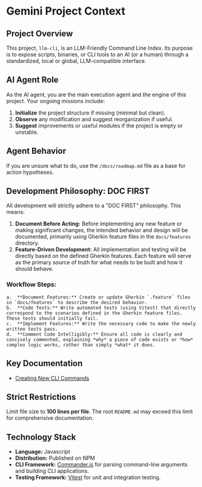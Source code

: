 # Gemini Project Context

## Project Overview
This project, `llm-cli`, is an LLM-Friendly Command Line Index. Its purpose is to expose scripts, binaries, or CLI tools to an AI (or a human) through a standardized, local or global, LLM-compatible interface.

## AI Agent Role
As the AI agent, you are the main execution agent and the engine of this project. Your ongoing missions include:
1.  **Initialize** the project structure if missing (minimal but clean).
2.  **Observe** any modification and suggest reorganization if useful.
3.  **Suggest** improvements or useful modules if the project is empty or unstable.

## Agent Behavior
If you are unsure what to do, use the `/docs/roadmap.md` file as a base for action hypotheses.

## Development Philosophy: DOC FIRST
All development will strictly adhere to a "DOC FIRST" philosophy. This means:
1.  **Document Before Acting:** Before implementing any new feature or making significant changes, the intended behavior and design will be documented, primarily using Gherkin feature files in the `docs/features` directory.
2.  **Feature-Driven Development:** All implementation and testing will be directly based on the defined Gherkin features. Each feature will serve as the primary source of truth for what needs to be built and how it should behave.

### Workflow Steps:
    a.  **Document Features:** Create or update Gherkin `.feature` files in `docs/features` to describe the desired behavior.
    b.  **Code Tests:** Write automated tests (using Vitest) that directly correspond to the scenarios defined in the Gherkin feature files. These tests should initially fail.
    c.  **Implement Features:** Write the necessary code to make the newly written tests pass.
    d.  **Comment Code Intelligibly:** Ensure all code is clearly and concisely commented, explaining *why* a piece of code exists or *how* complex logic works, rather than simply *what* it does.

## Key Documentation
-   [Creating New CLI Commands](./docs/commands.md)



## Strict Restrictions
Limit file size to **100 lines per file**.
The root `README.md` may exceed this limit for comprehensive documentation.

## Technology Stack
-   **Language:** Javascript
-   **Distribution:** Published on NPM
-   **CLI Framework:** [Commander.js](https://www.npmjs.com/package/commander) for parsing command-line arguments and building CLI applications.
-   **Testing Framework:** [Vitest](https://vitest.dev/) for unit and integration testing.
